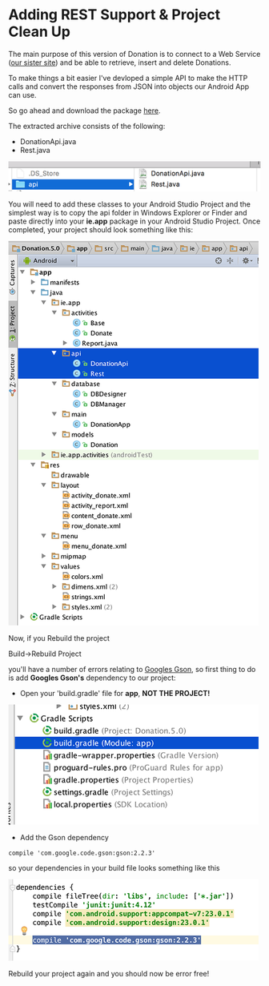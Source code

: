 # Adding REST Support & Project Clean Up

The main purpose of this version of Donation is to connect to a Web Service ([our sister site](http://donationweb-4-0.herokuapp.com)) and be able to retrieve, insert and delete Donations.

To make things a bit easier I've devloped a simple API to make the HTTP calls and convert the responses from JSON into objects our Android App can use.

So go ahead and download the package [here](../archives/api.zip).

The extracted archive consists of the following:

* DonationApi.java
* Rest.java


![](../img/lab6s201.png)

You will need to add these classes to your Android Studio Project and the simplest way is to copy the api folder in Windows Explorer or Finder and paste directly into your <b>ie.app</b> package in your Android Studio Project. Once completed, your project should look something like this:

![](../img/lab6s202.png)

Now, if you Rebuild the project

Build->Rebuild Project

you'll have a number of errors relating to [Googles Gson](https://sites.google.com/site/gson/gson-user-guide), so first thing to do is add <b> Googles Gson's</b> dependency to our project:

- Open your 'build.gradle' file for <b>app</b>, <b>NOT THE PROJECT!</b>

![](../img/lab6s203.png)

- Add the Gson dependency

~~~xml
compile 'com.google.code.gson:gson:2.2.3'
~~~

so your dependencies in your build file looks something like this

![](../img/lab6s204.png)

Rebuild your project again and you should now be error free!

